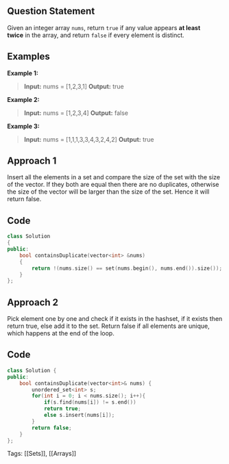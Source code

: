 ## Question Statement

Given an integer array `nums`, return `true` if any value appears **at least twice** in the array, and return `false` if every element is distinct.

## Examples

**Example 1:**
> **Input:** nums = [1,2,3,1]
> **Output:** true

**Example 2:**
> **Input:** nums = [1,2,3,4]
> **Output:** false

**Example 3:**
> **Input:** nums = [1,1,1,3,3,4,3,2,4,2]
> **Output:** true

## Approach 1

Insert all the elements in a set and compare the size of the set with the size of the vector. If they both are equal then there are no duplicates, otherwise the size of the vector will be larger than the size of the set. Hence it will return false.

## Code

```cpp
class Solution
{
public:
    bool containsDuplicate(vector<int> &nums)
    {
        return !(nums.size() == set(nums.begin(), nums.end()).size());
    }
};
```

## Approach 2

Pick element one by one and check if it exists in the hashset, if it exists then return true, else add it to the set. Return false if all elements are unique, which happens at the end of the loop.

## Code

```cpp
class Solution {
public:
    bool containsDuplicate(vector<int>& nums) {
        unordered_set<int> s;
        for(int i = 0; i < nums.size(); i++){
            if(s.find(nums[i]) != s.end())
            return true;
            else s.insert(nums[i]);
        }
        return false;
    }
};
```

Tags: [[Sets]], [[Arrays]]
